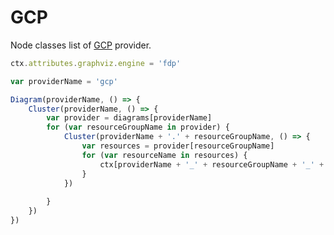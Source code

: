 # GCP

Node classes list of [GCP](https://github.com/mingrammer/diagrams/tree/master/resources/gcp) provider.

<script>listResources("gcp");</script>

```js
ctx.attributes.graphviz.engine = 'fdp'

var providerName = 'gcp'

Diagram(providerName, () => {
	Cluster(providerName, () => {
		var provider = diagrams[providerName]
		for (var resourceGroupName in provider) {
			Cluster(providerName + '.' + resourceGroupName, () => {
				var resources = provider[resourceGroupName]
				for (var resourceName in resources) {
					ctx[providerName + '_' + resourceGroupName + '_' + resourceName] = resources[resourceName](resourceName)
				}
			})
			
		}
	})
})
```
